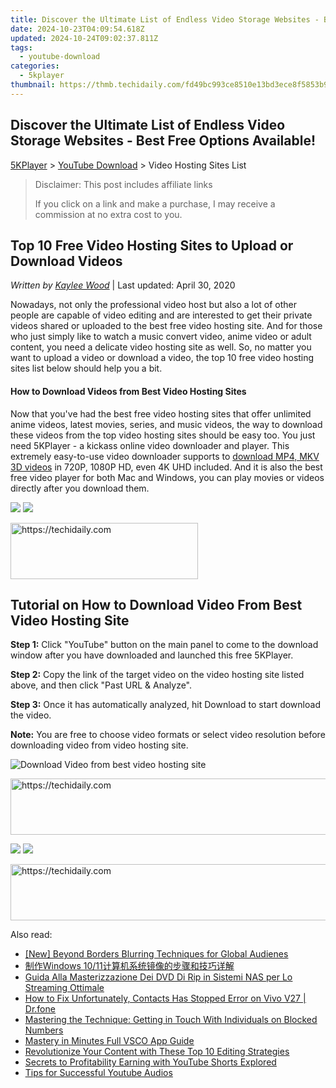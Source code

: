 ```yaml
---
title: Discover the Ultimate List of Endless Video Storage Websites - Best Free Options Available!
date: 2024-10-23T04:09:54.618Z
updated: 2024-10-24T09:02:37.811Z
tags:
  - youtube-download
categories:
  - 5kplayer
thumbnail: https://thmb.techidaily.com/fd49bc993ce8510e13bd3ece8f5853b9890f1d550e51d2b3c30dcfc01a7a61b2.jpg
---
```


## Discover the Ultimate List of Endless Video Storage Websites - Best Free Options Available!

[5KPlayer](https://tools.techidaily.com/5kplayer/products/) \> [YouTube Download](https://tools.techidaily.com/5kplayer/youtube-download/) \> Video Hosting Sites List 

>  Disclaimer: This post includes affiliate links
>
>  If you click on a link and make a purchase, I may receive a commission at no extra cost to you.
>

## Top 10 Free Video Hosting Sites to Upload or Download Videos

 _Written by [Kaylee Wood](https://www.quora.com/profile/Amanda-Hu-21)_ | Last updated: April 30, 2020 

Nowadays, not only the professional video host but also a lot of other people are capable of video editing and are interested to get their private videos shared or uploaded to the best free video hosting site. And for those who just simply like to watch a music convert video, anime video or adult content, you need a delicate video hosting site as well. So, no matter you want to upload a video or download a video, the top 10 free video hosting sites list below should help you a bit. 

#### **How to Download Videos from Best Video Hosting Sites**

Now that you've had the best free video hosting sites that offer unlimited anime videos, latest movies, series, and music videos, the way to download these videos from the top video hosting sites should be easy too. You just need 5KPlayer - a kickass online video downloader and player. This extremely easy-to-use video downloader supports to [download MP4, MKV 3D videos](https://tools.techidaily.com/5kplayer/youtube-download/) in 720P, 1080P HD, even 4K UHD included. And it is also the best free video player for both Mac and Windows, you can play movies or videos directly after you download them. 

[![](https://www.5kplayer.com/youtube-download/../button/freedownwhitewin.png)](https://tools.techidaily.com/5kplayer/products/) [![](https://www.5kplayer.com/youtube-download/../button/freedownbackmac.png)](https://tools.techidaily.com/5kplayer/products/) 

<!-- affiliate ads begin -->
<a href="https://laganoo.pxf.io/c/5597632/1484910/16446" target="_top" id="1484910">
  <img src="//a.impactradius-go.com/display-ad/16446-1484910" border="0" alt="https://techidaily.com" width="300" height="90"/>
</a>
<img height="0" width="0" src="https://laganoo.pxf.io/i/5597632/1484910/16446" style="position:absolute;visibility:hidden;" border="0" />
<!-- affiliate ads end -->

## Tutorial on How to Download Video From Best Video Hosting Site

**Step 1:** Click "YouTube" button on the main panel to come to the download window after you have downloaded and launched this free 5KPlayer.

**Step 2:** Copy the link of the target video on the video hosting site listed above, and then click "Past URL & Analyze". 

**Step 3:** Once it has automatically analyzed, hit Download to start download the video. 

 **Note:** You are free to choose video formats or select video resolution before downloading video from video hosting site. 

![Download Video from best video hosting site](https://www.5kplayer.com/youtube-download/img/download-3d-moives-xsy-0325.jpg) 

<!-- affiliate ads begin -->
<a href="https://aligracehair.sjv.io/c/5597632/1885947/19272" target="_top" id="1885947">
  <img src="//a.impactradius-go.com/display-ad/19272-1885947" border="0" alt="https://techidaily.com" width="728" height="90"/>
</a>
<img height="0" width="0" src="https://aligracehair.sjv.io/i/5597632/1885947/19272" style="position:absolute;visibility:hidden;" border="0" />
<!-- affiliate ads end -->

[![](https://www.5kplayer.com/youtube-download/../button/freedownwhitewin.png)](https://tools.techidaily.com/5kplayer/products/) [![](https://www.5kplayer.com/youtube-download/../button/freedownbackmac.png)](https://tools.techidaily.com/5kplayer/products/)

<!-- affiliate ads begin -->
<a href="https://imp.i357552.net/c/5597632/1001453/11832" target="_top" id="1001453">
  <img src="//a.impactradius-go.com/display-ad/11832-1001453" border="0" alt="https://techidaily.com" width="728" height="90"/>
</a>
<img height="0" width="0" src="https://imp.i357552.net/i/5597632/1001453/11832" style="position:absolute;visibility:hidden;" border="0" />
<!-- affiliate ads end -->

<ins class="adsbygoogle"
     style="display:block"
     data-ad-format="autorelaxed"
     data-ad-client="ca-pub-7571918770474297"
     data-ad-slot="1223367746"></ins>

<ins class="adsbygoogle"
     style="display:block"
     data-ad-client="ca-pub-7571918770474297"
     data-ad-slot="8358498916"
     data-ad-format="auto"
     data-full-width-responsive="true"></ins>

<span class="atpl-alsoreadstyle">Also read:</span>
<div><ul>
<li><a href="https://youtube-video-recordings.techidaily.com/new-beyond-borders-blurring-techniques-for-global-audienes/"><u>[New] Beyond Borders Blurring Techniques for Global Audienes</u></a></li>
<li><a href="https://discover-comparisons.techidaily.com/1728483843008-windows-1011/"><u>制作Windows 10/11计算机系统镜像的步骤和技巧详解</u></a></li>
<li><a href="https://blog-min.techidaily.com/guida-alla-masterizzazione-dei-dvd-di-rip-in-sistemi-nas-per-lo-streaming-ottimale/"><u>Guida Alla Masterizzazione Dei DVD Di Rip in Sistemi NAS per Lo Streaming Ottimale</u></a></li>
<li><a href="https://fix-guide.techidaily.com/how-to-fix-unfortunately-contacts-has-stopped-error-on-vivo-v27-drfone-by-drfone-fix-android-problems-fix-android-problems/"><u>How to Fix Unfortunately, Contacts Has Stopped Error on Vivo V27 | Dr.fone</u></a></li>
<li><a href="https://technical-tips.techidaily.com/mastering-the-technique-getting-in-touch-with-individuals-on-blocked-numbers/"><u>Mastering the Technique: Getting in Touch With Individuals on Blocked Numbers</u></a></li>
<li><a href="https://extra-lessons.techidaily.com/mastery-in-minutes-full-vsco-app-guide/"><u>Mastery in Minutes Full VSCO App Guide</u></a></li>
<li><a href="https://youtube-video-recordings.techidaily.com/revolutionize-your-content-with-these-top-10-editing-strategies/"><u>Revolutionize Your Content with These Top 10 Editing Strategies</u></a></li>
<li><a href="https://youtube-video-recordings.techidaily.com/secrets-to-profitability-earning-with-youtube-shorts-explored/"><u>Secrets to Profitability Earning with YouTube Shorts Explored</u></a></li>
<li><a href="https://youtube-video-recordings.techidaily.com/tips-for-successful-youtube-audios/"><u>Tips for Successful Youtube Audios</u></a></li>
</ul></div>

